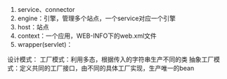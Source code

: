 1. service、connector
2. engine：引擎，管理多个站点，一个service对应一个引擎
3. host：站点
4. context：一个应用，WEB-INFO下的web.xml文件
5. wrapper(servlet)：


设计模式：
工厂模式：利用多态，根据传入的字符串生产不同的类
抽象工厂模式：定义共同的工厂接口，由不同的具体工厂实现，生产唯一的bean